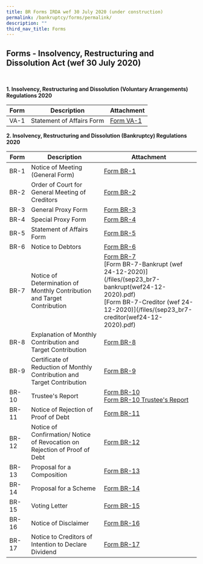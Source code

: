 ```yaml
---
title: BR Forms IRDA wef 30 July 2020 (under construction)
permalink: /bankruptcy/forms/permalink/
description: ""
third_nav_title: Forms
---
```

Forms - Insolvency, Restructuring and Dissolution Act (wef 30 July 2020)
---
<br>

<b>1.  Insolvency, Restructuring and Dissolution (Voluntary Arrangements) Regulations 2020</b> <br>
	 
| Form | Description | Attachment |
| -------- | -------- | -------- |
| VA-1     | Statement of Affairs Form     | [Form VA-1](/files/(sep23_va1)formva-1-statementofaffairsform.pdf)     |

<b>2.  Insolvency, Restructuring and Dissolution (Bankruptcy) Regulations 2020</b> <br>

| Form | Description | Attachment |
| -------- | -------- | -------- |
| BR-1     | Notice of Meeting (General Form)    |  [Form BR-1](/files/(sep23_br1)form%20br-1.pdf) |
| BR-2     | Order of Court for General Meeting of Creditors    |[Form BR-2](/files/(sep23_br2)form%20br-2.pdf)  |
| BR-3     | General Proxy Form    | [Form BR-3](/files/(sep23_br3)form%20br-3.pdf)  |
| BR-4     | Special Proxy Form    | [Form BR-4](/files/(sep23_br4)form%20br-4.pdf)  |
| BR-5     | Statement of Affairs Form    |[Form BR-5](/files/(sep23_br5)form%20br-5.pdf)  |
| BR-6     | Notice to Debtors    | [Form BR-6](/files/(sep23_br6)form%20br-6.pdf)   |
| BR-7     | Notice of Determination of Monthly Contribution and Target Contribution    |  [Form BR-7](/files/(sep23_br7)form%20br-7.pdf)<br>[Form BR-7-Bankrupt (wef 24-12-2020)](/files/(sep23_br7-bankrupt(wef24-12-2020).pdf)<br>[Form BR-7-Creditor (wef 24-12-2020)](/files/(sep23_br7-creditor(wef24-12-2020).pdf) |
| BR-8     | Explanation of Monthly Contribution and Target Contribution  |[Form BR-8](/files/(sep23_br8)form%20br-8.pdf)  |
| BR-9     | Certificate of Reduction of Monthly Contribution and Target Contribution    |[Form BR-9](/files/(sep23_br9)form%20br-9.pdf)    |
| BR-10     | Trustee's Report    |[Form BR-10](/files/(sep23_br10)form%20br-10.pdf)<br>[Form BR-10 Trustee's Report](/files/(sep23_br10trustee's%20report)formbr-10trustee's%20report.pdf)   |
| BR-11     | Notice of Rejection of Proof of Debt    |[Form BR-11](/files/(sep23_br11)form%20br-11.pdf)     |
| BR-12     | Notice of Confirmation/ Notice of Revocation on Rejection of Proof of Debt    |[Form BR-12](/files/(sep23_br12)form%20br-12.pdf)  |
| BR-13     | Proposal for a Composition    | [Form BR-13](/files/(sep23_br13)form%20br-13.pdf)  |
| BR-14     | Proposal for a Scheme    | [Form BR-14](/files/(sep23_br14)form%20br-14.pdf) |
| BR-15     | Voting Letter    | [Form BR-15](/files/(sep23_br15)form%20br-15.pdf) |
| BR-16     | Notice of Disclaimer    | [Form BR-16](/files/(sep23_br16)form%20br-16.pdf) |
| BR-17     | Notice to Creditors of Intention to Declare Dividend    | [Form BR-17](/files/(sep23_br17)form%20br-17.pdf)  |